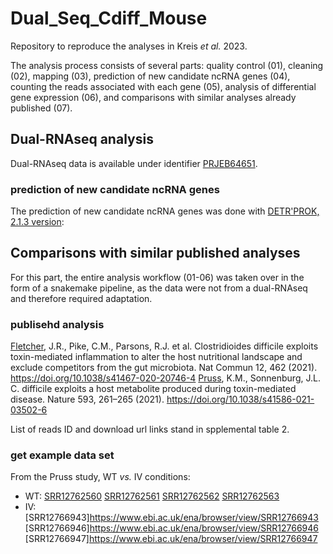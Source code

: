 # Dual_Seq_Cdiff_Mouse

Repository to reproduce the analyses in Kreis _et al._ 2023.

The analysis process consists of several parts: quality control (01), cleaning (02), mapping (03), prediction of new candidate ncRNA genes (04), counting the reads associated with each gene (05), analysis of differential gene expression (06), and comparisons with similar analyses already published (07).

## Dual-RNAseq analysis

Dual-RNAseq data is available under identifier [PRJEB64651](https://www.ebi.ac.uk/ena/browser/view/PRJEB64651).

### prediction of new candidate ncRNA genes

The prediction of new candidate ncRNA genes was done with [DETR'PROK, 2.1.3 version](http://rssf.i2bc.paris-saclay.fr/Software/detrprok.php):


## Comparisons with similar published analyses

For this part, the entire analysis workflow (01-06) was taken over in the form of a snakemake pipeline, as the data were not from a dual-RNAseq and therefore required adaptation.

### publisehd analysis

[Fletcher](https://doi.org/10.1038/s41467-020-20746-4), J.R., Pike, C.M., Parsons, R.J. et al. Clostridioides difficile exploits toxin-mediated inflammation to alter the host nutritional landscape and exclude competitors from the gut microbiota. Nat Commun 12, 462 (2021). https://doi.org/10.1038/s41467-020-20746-4
[Pruss](https://doi.org/10.1038/s41586-021-03502-6), K.M., Sonnenburg, J.L. C. difficile exploits a host metabolite produced during toxin-mediated disease. Nature 593, 261–265 (2021). https://doi.org/10.1038/s41586-021-03502-6

List of reads ID and download url links stand in spplemental table 2.

### get example data set

From the Pruss study, WT _vs._ IV conditions:
- WT: [SRR12762560](https://www.ebi.ac.uk/ena/browser/view/SRR12762560) [SRR12762561](https://www.ebi.ac.uk/ena/browser/view/SRR12762561) [SRR12762562](https://www.ebi.ac.uk/ena/browser/view/SRR12762562) [SRR12762563](https://www.ebi.ac.uk/ena/browser/view/SRR12762563)
- IV: [SRR12766943]https://www.ebi.ac.uk/ena/browser/view/SRR12766943 [SRR12766946]https://www.ebi.ac.uk/ena/browser/view/SRR12766946 [SRR12766947]https://www.ebi.ac.uk/ena/browser/view/SRR12766947
